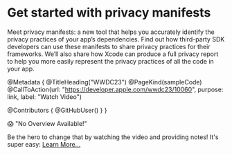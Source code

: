 # Get started with privacy manifests

Meet privacy manifests: a new tool that helps you accurately identify the privacy practices of your app’s dependencies. Find out how third-party SDK developers can use these manifests to share privacy practices for their frameworks. We’ll also share how Xcode can produce a full privacy report to help you more easily represent the privacy practices of all the code in your app.

@Metadata {
   @TitleHeading("WWDC23")
   @PageKind(sampleCode)
   @CallToAction(url: "https://developer.apple.com/wwdc23/10060", purpose: link, label: "Watch Video")

   @Contributors {
      @GitHubUser(<replace this with your GitHub handle>)
   }
}

😱 "No Overview Available!"

Be the hero to change that by watching the video and providing notes! It's super easy:
 [Learn More…](https://wwdcnotes.github.io/WWDCNotes/documentation/wwdcnotes/contributing)
